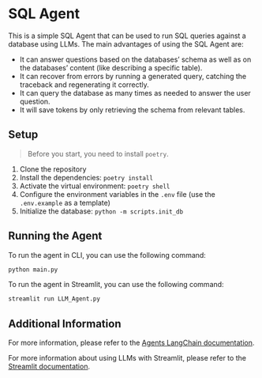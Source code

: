 # SQL Agent

This is a simple SQL Agent that can be used to run SQL queries against a database using LLMs. The main advantages of using the SQL Agent are:
- It can answer questions based on the databases’ schema as well as on the databases’ content (like describing a specific table).
- It can recover from errors by running a generated query, catching the traceback and regenerating it correctly.
- It can query the database as many times as needed to answer the user question.
- It will save tokens by only retrieving the schema from relevant tables.

## Setup

> Before you start, you need to install `poetry`.

1. Clone the repository
2. Install the dependencies: `poetry install`
3. Activate the virtual environment: `poetry shell`
4. Configure the environment variables in the `.env` file (use the `.env.example` as a template)
5. Initialize the database: `python -m scripts.init_db`

## Running the Agent

To run the agent in CLI, you can use the following command:

```bash
python main.py
```

To run the agent in Streamlit, you can use the following command:

```bash
streamlit run LLM_Agent.py
```

## Additional Information

For more information, please refer to the [Agents LangChain documentation](https://python.langchain.com/docs/use_cases/sql/agents).

For more information about using LLMs with Streamlit, please refer to the [Streamlit documentation](https://docs.streamlit.io/knowledge-base/tutorials/llm-quickstart).
